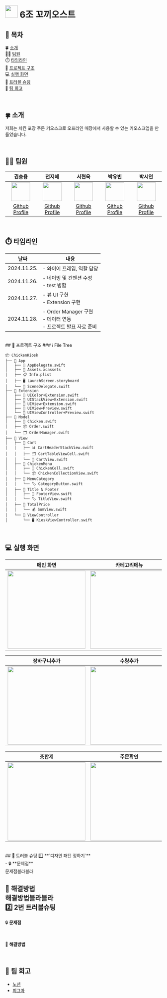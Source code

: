 # <img src="https://github.com/user-attachments/assets/87febc24-a6ae-42cd-af96-379b8925d2ee" width="40"> 6조 꼬끼오스트
## 📖 목차
🍀 [소개](#-소개) <br>
👨‍💻 [팀원](#-팀원) <br>
⏱️ [타임라인](#-타임라인) <br>
👀 [프로젝트 구조](#-프로젝트-구조) <br>
💻 [실행 화면](#-실행-화면) <br>
🧨 [트러블 슈팅](#-트러블-슈팅) <br>
👥 [팀 회고](#-팀-회고) <br>

</br>

## 🍀 소개
저희는 치킨 포장 주문 키오스크로 오프라인 매장에서 사용할 수 있는 키오스크앱을 만들었습니다.


</br>

## 👨‍💻 팀원
| 권승용 | 전지혜 | 서현욱 | 박유빈 | 박시연 |
| :--------: | :--------: |:--------: | :--------: |:--------: |
| <Img src = "https://github.com/user-attachments/assets/2d13dd2d-eb9f-4e77-9dc8-dc4bf95aa00d" width="60" height="60"> | <Img src = "https://github.com/user-attachments/assets/74b06357-f03b-4cbd-9bf7-caa32a5ee60d" width="60" height="60"> |<Img src = "https://github-production-user-asset-6210df.s3.amazonaws.com/89178363/390784163-a337f389-cd08-4653-bea7-a60d76b292a7.jpg?X-Amz-Algorithm=AWS4-HMAC-SHA256&X-Amz-Credential=AKIAVCODYLSA53PQK4ZA%2F20241128%2Fus-east-1%2Fs3%2Faws4_request&X-Amz-Date=20241128T124129Z&X-Amz-Expires=300&X-Amz-Signature=e8ad958326770a9a47acf0415b330c4e71a2c94cb14d72609e252278949e3058&X-Amz-SignedHeaders=host" width="60" height="60"> | <Img src = "https://github-production-user-asset-6210df.s3.amazonaws.com/89178363/390780684-52167692-62ab-42ef-8877-a58bedd89ca4.jpg?X-Amz-Algorithm=AWS4-HMAC-SHA256&X-Amz-Credential=AKIAVCODYLSA53PQK4ZA%2F20241128%2Fus-east-1%2Fs3%2Faws4_request&X-Amz-Date=20241128T124147Z&X-Amz-Expires=300&X-Amz-Signature=c39c8cc1ba308234b7ea9def2ffbb60cdb40f8e80df33fac41d0eaecda4b2d5a&X-Amz-SignedHeaders=host" width="60" height="60"> |<Img src = "https://github.com/user-attachments/assets/a2e18766-42bb-4e61-8837-d9fd26c52aa8" width="60" height="60"> | 
|[Github Profile](https://github.com/ericKwon95) |[Github Profile](https://github.com/emilyj4482) |[Github Profile](https://github.com/hyunwook-seo) |[Github Profile](https://github.com/daydreamplace) |[Github Profile](https://github.com/sy0201) |

</br>

## ⏱️ 타임라인

|날짜|내용|
|:--:|--|
|2024.11.25.| - 와이어 프레임, 역할 담당 |
|2024.11.26.| - 네이밍 및 컨벤션 수정 <br> - test 병합 |
|2024.11.27.| - 뷰 UI 구현 <br> - Extension 구현 |
|2024.11.28.| - Order Manager 구현 <br> - 데이터 연동 <br> - 프로젝트 발표 자료 준비|

</br>
## 👀 프로젝트 구조
### ℹ️ File Tree

```
📦 ChickenKiosk
├── 📂 App
│   ├── 📝 AppDelegate.swift
│   ├── 🎨 Assets.xcassets
│   ├── 📋 Info.plist
│   ├── 🖥️ LaunchScreen.storyboard
│   └── 📝 SceneDelegate.swift
├── 📂 Extension
│   ├── 🧩 UIColor+Extension.swift
│   ├── 🧩 UIStackView+Extension.swift
│   ├── 🧩 UIView+Extension.swift
│   ├── 🧩 UIView+Preview.swift
│   └── 🧩 UIViewController+Preview.swift
├── 📂 Model
│   ├── 🐔 Chicken.swift
│   ├── 📦 Order.swift
│   └── 🗂️ OrderManager.swift
├── 📂 View
│   ├── 📂 Cart
│   │   ├── 📊 CartHeaderStackView.swift
│   │   ├── 🗂️ CartTableViewCell.swift
│   │   └── 🛒 CartView.swift
│   ├── 📂 ChickenMenu
│   │   ├── 🍗 ChickenCell.swift
│   │   └── 📦 ChickenCollectionView.swift
│   ├── 📂 MenuCategory
│   │   └── 🏷️ CategoryButton.swift
│   ├── 📂 Title & Footer
│   │   ├── 📜 FooterView.swift
│   │   └── 🏷️ TitleView.swift
│   ├── 📂 TotalPrice
│   │   └── 💰 SumView.swift
│   └── 📂 ViewController
│       └── 🖥️ KioskViewController.swift
```

</br>

## 💻 실행 화면
| 메인 화면 | 카테고리메뉴 | 메뉴 선택 |
|:--------:|:--------:|:--------:|
|<img src="https://hackmd.io/_uploads/ByiQ3SmPh.gif" width="250">|<img src="https://hackmd.io/_uploads/Hy6UnBmPn.gif" width="250">|<img src="https://hackmd.io/_uploads/BJyO3Hmwh.gif" width="250">|

| 장바구니추가 | 수량추가 | 수량삭제 |
|:--------:|:--------:|:--------:|
|<img src="https://hackmd.io/_uploads/ryu8ArmD2.gif" width="250">|<img src="https://hackmd.io/_uploads/HJFH0HmP2.gif" width="250">|<img src="https://hackmd.io/_uploads/Byefa1qOD3.gif" width="250">|

| 총합계 | 주문확인 | 주문취소 |
|:--------:|:--------:|:--------:|
|<img src="https://hackmd.io/_uploads/Hy090Smv3.gif" width="250">|<img src="https://hackmd.io/_uploads/rJkh0BXvn.gif" width="250">|<img src="https://hackmd.io/_uploads/B1i3CHXDn.gif" width="250">|


</br>
## 🧨 트러블 슈팅
1️⃣ **`디자인 패턴 정하기`** <br>
-
🔒 **문제점** <br>
문제점블라블라

<br>

🔑 **해결방법** <br>
해결방법블라블라
<br>
2️⃣ **2번 트러블슈팅** <br>
-
🔒 **문제점** <br>

<br>

🔑 **해결방법** <br>

<br>

## 👥 팀 회고
- [노션](https://www.notion.so/teamsparta/6-9eb42cacd3364cbd9f99b3dfdf4cba95?pvs=25)
- [피그마](https://www.figma.com/design/07N4brskmz7wXx7aRbgTA4/%EC%99%80%EC%9D%B4%EC%96%B4%ED%94%84%EB%A0%88%EC%9E%84?node-id=0-1&t=zDmvW6tLlifkHNJU-1)
